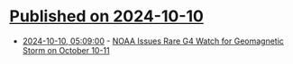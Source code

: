 # [Published on 2024-10-10](index.md)

* [2024-10-10, 05:09:00](https://soylentnews.org/breakingnews/article.pl?sid=24/10/10/0343220&from=rss) - [NOAA Issues Rare G4 Watch for Geomagnetic Storm on October 10-11](https://soylentnews.org/breakingnews/article.pl?sid=24/10/10/0343220&from=rss)
